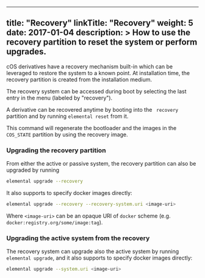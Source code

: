 
---
title: "Recovery"
linkTitle: "Recovery"
weight: 5
date: 2017-01-04
description: >
  How to use the recovery partition to reset the system or perform upgrades.
---

cOS derivatives have a recovery mechanism built-in which can be leveraged to restore the system to a known point. At installation time, the recovery partition is created from the installation medium.

The recovery system can be accessed during boot by selecting the last entry in the menu (labeled by "recovery").

A derivative can be recovered anytime by booting into the ` recovery` partition and by running `elemental reset` from it. 

This command will regenerate the bootloader and the images in the `COS_STATE` partition by using the recovery image.

### Upgrading the recovery partition

From either the active or passive system, the recovery partition can also be upgraded by running 

```bash
elemental upgrade --recovery
``` 

It also supports to specify docker images directly:

```bash
elemental upgrade --recovery --recovery-system.uri <image-uri>
```

Where `<image-uri>` can be an opaque URI of `docker` scheme (e.g. `docker:registry.org/some/image:tag`). 

### Upgrading the active system from the recovery

The recovery system can upgrade also the active system by running `elemental upgrade`, and it also supports to specify docker images directly:

```bash
elemental upgrade --system.uri <image-uri>
```


